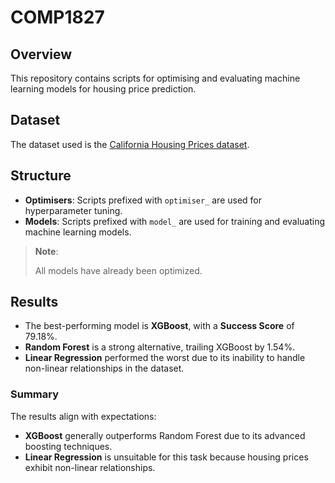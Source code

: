 # COMP1827

## Overview

This repository contains scripts for optimising and evaluating machine learning
models for housing price prediction.

## Dataset

The dataset used is the
[California Housing Prices dataset](https://www.kaggle.com/datasets/camnugent/california-housing-prices).

## Structure

- **Optimisers**: Scripts prefixed with `optimiser_` are used for hyperparameter
  tuning.
- **Models**: Scripts prefixed with `model_` are used for training and
  evaluating machine learning models.

> **Note**:
>
> All models have already been optimized.

## Results

- The best-performing model is **XGBoost**, with a **Success Score** of 79.18%.
- **Random Forest** is a strong alternative, trailing XGBoost by 1.54%.
- **Linear Regression** performed the worst due to its inability to handle
  non-linear relationships in the dataset.

### Summary

The results align with expectations:

- **XGBoost** generally outperforms Random Forest due to its advanced boosting
  techniques.
- **Linear Regression** is unsuitable for this task because housing prices
  exhibit non-linear relationships.
